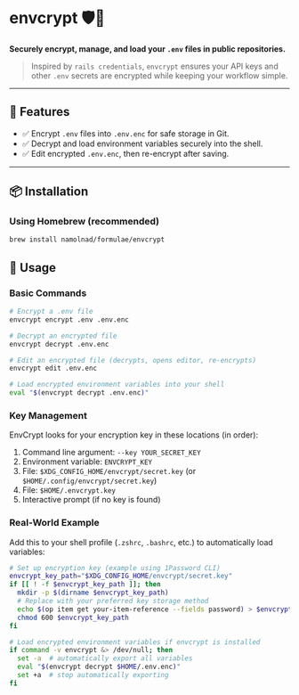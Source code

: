 # envcrypt 🛡️🔐

**Securely encrypt, manage, and load your `.env` files in public repositories.**

> Inspired by `rails credentials`, `envcrypt` ensures your API keys and other `.env` secrets are encrypted while keeping your workflow simple.

---

## 🚀 Features

- ✅ Encrypt `.env` files into `.env.enc` for safe storage in Git.
- ✅ Decrypt and load environment variables securely into the shell.
- ✅ Edit encrypted `.env.enc`, then re-encrypt after saving.

---

## 📦 Installation

### Using Homebrew (recommended)

```bash
brew install namolnad/formulae/envcrypt
```

## 🔧 Usage

### Basic Commands

```bash
# Encrypt a .env file
envcrypt encrypt .env .env.enc

# Decrypt an encrypted file
envcrypt decrypt .env.enc

# Edit an encrypted file (decrypts, opens editor, re-encrypts)
envcrypt edit .env.enc

# Load encrypted environment variables into your shell
eval "$(envcrypt decrypt .env.enc)"
```

### Key Management

EnvCrypt looks for your encryption key in these locations (in order):

1. Command line argument: `--key YOUR_SECRET_KEY`
1. Environment variable: `ENVCRYPT_KEY`
1. File: `$XDG_CONFIG_HOME/envcrypt/secret.key` (or `$HOME/.config/envcrypt/secret.key`)
1. File: `$HOME/.envcrypt.key`
1. Interactive prompt (if no key is found)

### Real-World Example

Add this to your shell profile (`.zshrc`, `.bashrc`, etc.) to automatically load variables:

```bash
# Set up encryption key (example using 1Password CLI)
envcrypt_key_path="$XDG_CONFIG_HOME/envcrypt/secret.key"
if [[ ! -f $envcrypt_key_path ]]; then
  mkdir -p $(dirname $envcrypt_key_path)
  # Replace with your preferred key storage method
  echo $(op item get your-item-reference --fields password) > $envcrypt_key_path
  chmod 600 $envcrypt_key_path
fi

# Load encrypted environment variables if envcrypt is installed
if command -v envcrypt &> /dev/null; then
  set -a  # automatically export all variables
  eval "$(envcrypt decrypt $HOME/.env.enc)"
  set +a  # stop automatically exporting
fi
```
